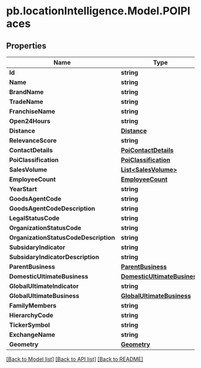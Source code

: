 # pb.locationIntelligence.Model.POIPlaces
## Properties

Name | Type | Description | Notes
------------ | ------------- | ------------- | -------------
**Id** | **string** |  | [optional] 
**Name** | **string** |  | [optional] 
**BrandName** | **string** |  | [optional] 
**TradeName** | **string** |  | [optional] 
**FranchiseName** | **string** |  | [optional] 
**Open24Hours** | **string** |  | [optional] 
**Distance** | [**Distance**](Distance.md) |  | [optional] 
**RelevanceScore** | **string** |  | [optional] 
**ContactDetails** | [**PoiContactDetails**](PoiContactDetails.md) |  | [optional] 
**PoiClassification** | [**PoiClassification**](PoiClassification.md) |  | [optional] 
**SalesVolume** | [**List&lt;SalesVolume&gt;**](SalesVolume.md) |  | [optional] 
**EmployeeCount** | [**EmployeeCount**](EmployeeCount.md) |  | [optional] 
**YearStart** | **string** |  | [optional] 
**GoodsAgentCode** | **string** |  | [optional] 
**GoodsAgentCodeDescription** | **string** |  | [optional] 
**LegalStatusCode** | **string** |  | [optional] 
**OrganizationStatusCode** | **string** |  | [optional] 
**OrganizationStatusCodeDescription** | **string** |  | [optional] 
**SubsidaryIndicator** | **string** |  | [optional] 
**SubsidaryIndicatorDescription** | **string** |  | [optional] 
**ParentBusiness** | [**ParentBusiness**](ParentBusiness.md) |  | [optional] 
**DomesticUltimateBusiness** | [**DomesticUltimateBusiness**](DomesticUltimateBusiness.md) |  | [optional] 
**GlobalUltimateIndicator** | **string** |  | [optional] 
**GlobalUltimateBusiness** | [**GlobalUltimateBusiness**](GlobalUltimateBusiness.md) |  | [optional] 
**FamilyMembers** | **string** |  | [optional] 
**HierarchyCode** | **string** |  | [optional] 
**TickerSymbol** | **string** |  | [optional] 
**ExchangeName** | **string** |  | [optional] 
**Geometry** | [**Geometry**](Geometry.md) |  | [optional] 

[[Back to Model list]](../README.md#documentation-for-models) [[Back to API list]](../README.md#documentation-for-api-endpoints) [[Back to README]](../README.md)

